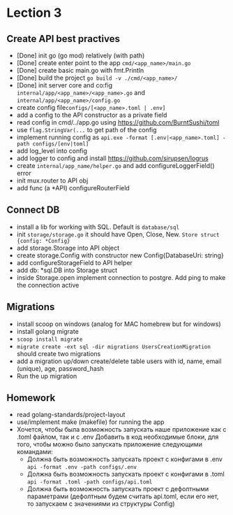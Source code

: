 # Lection 3
## Create API best practives

- [Done] init go (go mod) relatively (with path)
- [Done] create enter point to the app ```cmd/<app_name>/main.go```
- [Done] create basic main.go with fmt.Println
- [Done] build the project ```go build -v ./cmd/<app_name>/```
- [Done] init server core and co:fig ```internal/app/<app_name>/<app_name>.go``` and ```internal/app/<app_name>/config.go```
- create config file```configs/[<app_name>.toml | .env]```
- add a config to the API constructor as a private field
- read config in cmd/../app.go using https://github.com/BurntSushi/toml
- use ```flag.StringVar(...``` to get path of the config
- implement running config as ```api.exe -format [.env|<app_name>.toml] -path configs/[env|toml]```
- add log_level into config
- add logger to config and install https://github.com/sirupsen/logrus
- create ```internal/app_name/helper.go``` and add configureLoggerField() error
- init mux.router to API obj
- add func (a *API) configureRouterField

## Connect DB
- install a lib for working with SQL. Default is ```database/sql```
- init ```storage/storage.go``` it should have Open, Close, New. ```Store struct {config: *Config}```
- add storage.Storage into API object
- create storage.Config with constructor new Config{DatabaseUri: string}
- add configureStorageField to API helper
- add db: *sql.DB into Storage struct
- inside Storage.open implement connection to postgre. Add ping to make the connection active

## Migrations
- install scoop on windows (analog for MAC homebrew but for windows)
- install golang migrate
- ```scoop install migrate```
- ```migrate create -ext sql -dir migrations UsersCreationMigration``` should create two migrations
- add a migration up/down create/delete table users with id, name, email (unique), age, password_hash
- Run the up migration

## Homework
- read golang-standards/project-layout
- use/implement make (makefile) for running the app
- Хочется, чтобы была возможность запускать наше приложение как с .toml файлом, так и с .env
  Добавить в код необходимые блоки, для того, чтобы можно было запускать приложение следующими командами:
  * Должна быть возможность запускать проект с конфигами в .env
  ```api -format .env -path configs/.env```
  * Должна быть возможность запускать проект с конфигами в .toml
  ```api -format .toml -path configs/api.toml```
  * Должна быть возможность запускать проект с дефолтными параметрами (дефолтным будем считать api.toml, если его нет, то запускаем с значениями из структуры Config)
